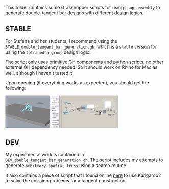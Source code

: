 This folder contains some Grasshopper scripts for using `coop_assembly` to generate
double-tangent bar designs with different design logics.

## STABLE

For Stefana and her students, I recommend using the `STABLE_double_tangent_bar_generation.gh`, which is a `stable` version for using the `tetrahedra group` design logic.

The script only uses primitive GH components and python scripts, no other external GH dependency needed. So it should work on Rhino for Mac as well, although I haven't tested it.

Upon opening (if everything works as expected), you should get the following:

<img src='./images/stable_overview.png' width=70%>

## DEV

My experimental work is contained in `DEV_double_tangent_bar_generation.gh`. The script includes my attempts to generate `arbitrary spatial truss` using a search routine. 

It also contains a piece of script that I found online [here](https://discourse.mcneel.com/t/reciprocal/73990/2) to use Kangaroo2 to solve the collision problems for a tangent construction.
